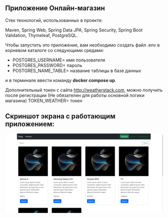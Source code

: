 ## Приложение Онлайн-магазин

Стек технологий, использованных в проекте:

Maven, Spring Web, Spring Data JPA, Spring Security, Spring Boot Validation, Thymeleaf, PostgreSQL.

Чтобы запустить это приложение, вам необходимо создать файл .env в корневом каталоге со следующими средами:

- POSTGRES_USERNAME= имя пользователя
- POSTGRES_PASSWORD= пароль
- POSTGRES_NAME_TABLE= название таблицы в базе данных

и в терминале ввести команду **docker compose up**.

Дополнительный токен с сайта http://weatherstack.com, можно получить после регистрации 
(Не обязателен для работы основной логики магазина)
TOKEN_WEATHER= токен

## Скриншот экрана с работающим приложением:

![Скриншот экрана с работающим приложением](docs/Main.png)

